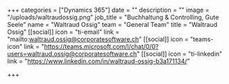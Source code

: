 +++
categories = ["Dynamics 365"]
date = ""
description = ""
image = "/uploads/waltraudossig.png"
job_title = "Buchhaltung & Controlling, Gute Seele"
name = "Waltraud Ossig"
team = "General Team"
title = "Waltraud Ossig"
[[social]]
icon = "ti-email"
link = "mailto:waltraud.ossig@corporatesoftware.ch"
[[social]]
icon = "teams-icon"
link = "https://teams.microsoft.com/l/chat/0/0?users=waltraud.ossig@corporatesoftware.ch"
[[social]]
icon = "ti-linkedin"
link = "https://www.linkedin.com/in/waltraud-ossig-b3a171134/"

+++
